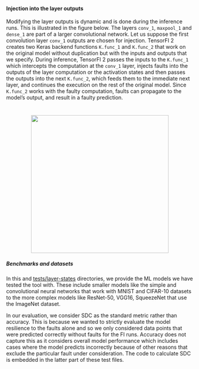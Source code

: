 #### Injection into the layer outputs

Modifying the layer outputs is dynamic and is done during the inference runs. This
is illustrated in the figure below. The layers `conv_1`, `maxpool_1` and `dense_1` are part of a larger convolutional network. Let us suppose the first convolution layer `conv_1` outputs are chosen for injection. TensorFI 2 creates two Keras backend functions `K.func_1` and `K.func_2` that work on the original model without duplication but with the inputs and outputs that we specify. During inference, TensorFI 2 passes the inputs to the `K.func_1` which intercepts the computation at the `conv_1` layer, injects faults into the outputs of the layer computation or the activation states and then passes the outputs into the next `K.func_2`, which feeds them to the immediate next layer, and continues the execution on the rest of the original model. Since `K.func_2` works with the faulty computation, faults can propagate to the model’s output, and result in a faulty prediction.

<h1 align="center">
<img src="https://user-images.githubusercontent.com/29974283/119272916-470a4300-bbbd-11eb-8896-7ca4866b9d18.png" height="370">
</h1>

##### Benchmarks and datasets

In this and [tests/layer-states](https://github.com/DependableSystemsLab/TensorFI2/blob/master/tests/layer-states) directories, we provide the ML models we have tested the tool with. These include smaller models like the simple and convolutional neural networks that work with MNIST and CIFAR-10 datasets to the more complex models like ResNet-50, VGG16, SqueezeNet that use the ImageNet dataset.

In our evaluation, we consider SDC as the standard metric rather than accuracy. This is because we wanted to strictly evaluate the model resilience to the faults alone and so we only considered data points that were predicted correctly without faults for the FI runs. Accuracy does not capture this as it considers overall model performance which includes cases where the model predicts incorrectly because of other reasons that exclude the particular fault under consideration. The code to calculate SDC is embedded in the latter part of these test files.
